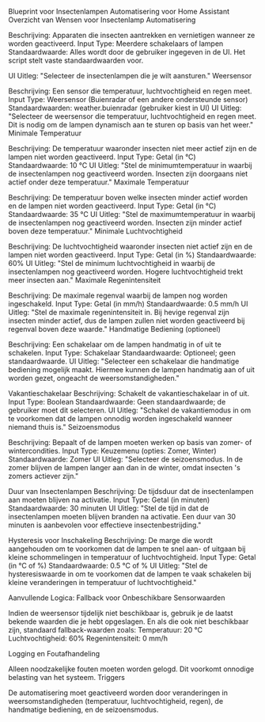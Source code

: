 Blueprint voor Insectenlampen Automatisering voor Home Assistant
Overzicht van Wensen voor Insectenlamp Automatisering


Beschrijving: Apparaten die insecten aantrekken en vernietigen wanneer ze worden geactiveerd.
Input Type: Meerdere schakelaars of lampen
Standaardwaarde: Alles wordt door de gebruiker ingegeven in de UI. Het script stelt vaste standaardwaarden voor. 

UI Uitleg: "Selecteer de insectenlampen die je wilt aansturen."
Weersensor

Beschrijving: Een sensor die temperatuur, luchtvochtigheid en regen meet.
Input Type: Weersensor (Buienradar of een andere ondersteunde sensor)
Standaardwaarden: weather.buienradar (gebruiker kiest in UI)
UI Uitleg: "Selecteer de weersensor die temperatuur, luchtvochtigheid en regen meet. Dit is nodig om de lampen dynamisch aan te sturen op basis van het weer."
Minimale Temperatuur

Beschrijving: De temperatuur waaronder insecten niet meer actief zijn en de lampen niet worden geactiveerd.
Input Type: Getal (in °C)
Standaardwaarde: 10 °C
UI Uitleg: "Stel de minimumtemperatuur in waarbij de insectenlampen nog geactiveerd worden. Insecten zijn doorgaans niet actief onder deze temperatuur."
Maximale Temperatuur

Beschrijving: De temperatuur boven welke insecten minder actief worden en de lampen niet worden geactiveerd.
Input Type: Getal (in °C)
Standaardwaarde: 35 °C
UI Uitleg: "Stel de maximumtemperatuur in waarbij de insectenlampen nog geactiveerd worden. Insecten zijn minder actief boven deze temperatuur."
Minimale Luchtvochtigheid

Beschrijving: De luchtvochtigheid waaronder insecten niet actief zijn en de lampen niet worden geactiveerd.
Input Type: Getal (in %)
Standaardwaarde: 60%
UI Uitleg: "Stel de minimum luchtvochtigheid in waarbij de insectenlampen nog geactiveerd worden. Hogere luchtvochtigheid trekt meer insecten aan."
Maximale Regenintensiteit

Beschrijving: De maximale regenval waarbij de lampen nog worden ingeschakeld.
Input Type: Getal (in mm/h)
Standaardwaarde: 0.5 mm/h
UI Uitleg: "Stel de maximale regenintensiteit in. Bij hevige regenval zijn insecten minder actief, dus de lampen zullen niet worden geactiveerd bij regenval boven deze waarde."
Handmatige Bediening (optioneel)

Beschrijving: Een schakelaar om de lampen handmatig in of uit te schakelen.
Input Type: Schakelaar
Standaardwaarde: Optioneel; geen standaardwaarde.
UI Uitleg: "Selecteer een schakelaar die handmatige bediening mogelijk maakt. Hiermee kunnen de lampen handmatig aan of uit worden gezet, ongeacht de weersomstandigheden."

Vakantieschakelaar
Beschrijving: Schakelt de vakantieschakelaar in of uit.
Input Type: Boolean
Standaardwaarde: Geen standaardwaarde; de gebruiker moet dit selecteren.
UI Uitleg: "Schakel de vakantiemodus in om te voorkomen dat de lampen onnodig worden ingeschakeld wanneer niemand thuis is."
Seizoensmodus

Beschrijving: Bepaalt of de lampen moeten werken op basis van zomer- of wintercondities.
Input Type: Keuzemenu (opties: Zomer, Winter)
Standaardwaarde: Zomer
UI Uitleg: "Selecteer de seizoensmodus. In de zomer blijven de lampen langer aan dan in de winter, omdat insecten 's zomers actiever zijn."

Duur van Insectenlampen
Beschrijving: De tijdsduur dat de insectenlampen aan moeten blijven na activatie.
Input Type: Getal (in minuten)
Standaardwaarde: 30 minuten
UI Uitleg: "Stel de tijd in dat de insectenlampen moeten blijven branden na activatie. Een duur van 30 minuten is aanbevolen voor effectieve insectenbestrijding."

Hysteresis voor Inschakeling
Beschrijving: De marge die wordt aangehouden om te voorkomen dat de lampen te snel aan- of uitgaan bij kleine schommelingen in temperatuur of luchtvochtigheid.
Input Type: Getal (in °C of %)
Standaardwaarde: 0.5 °C of %
UI Uitleg: "Stel de hysteresiswaarde in om te voorkomen dat de lampen te vaak schakelen bij kleine veranderingen in temperatuur of luchtvochtigheid."

Aanvullende Logica:
Fallback voor Onbeschikbare Sensorwaarden

Indien de weersensor tijdelijk niet beschikbaar is, gebruik je de laatst bekende waarden die je hebt opgeslagen. En als die ook niet beschikbaar zijn, standaard fallback-waarden zoals:
Temperatuur: 20 °C
Luchtvochtigheid: 60%
Regenintensiteit: 0 mm/h

Logging en Foutafhandeling

Alleen noodzakelijke fouten moeten worden gelogd. Dit voorkomt onnodige belasting van het systeem.
Triggers

De automatisering moet geactiveerd worden door veranderingen in weersomstandigheden (temperatuur, luchtvochtigheid, regen), de handmatige bediening, en de seizoensmodus.
